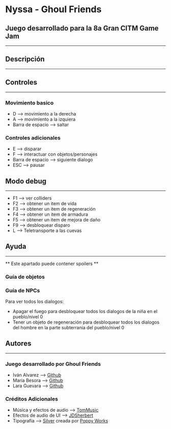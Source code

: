 # Nyssa - Ghoul Friends
## Juego desarrollado para la 8a Gran CITM Game Jam
---

## Descripción
---

## Controles
---
### Movimiento basico
* D --> movimiento a la derecha
* A --> movimiento a la izquiera
* Barra de espacio --> saltar

### Controles adicionales
* E --> disparar
* F --> interactuar con objetos/personajes
* Barra de espacio --> siguiente dialogo
* ESC --> pausar

## Modo debug
---
* F1 --> ver colliders
* F2 --> obtener un item de vida
* F3 --> obtener un item de regeneración
* F4 --> obtener un item de armadura
* F5 --> obtener un item de mejora de daño
* F9 --> desbloquear disparo
* L --> Teletransporte a las cuevas

## Ayuda
---
** Este apartado puede contener spoilers **
### Guía de objetos

### Guía de NPCs
Para ver todos los dialogos:
* Apagar el fuego para desbloquear todos los dialogos de la niña en el pueblo/nivel 0
* Tener un objeto de regeneración para desbloquear todos los dialogos del hombre en la parte subterrania del pueblo/nivel 0

## Autores
---
### Juego desarrollado por Ghoul Friends
* Iván Alvarez --> [Github](https://github.com/Ivalpe)
* Maria Besora --> [Github](https://github.com/mariabeo)
* Lara Guevara --> [Github](https://github.com/LaraGuevara)

### Créditos Adicionales 
* Música y efectos de audio --> [TomMusic](https://tommusic.itch.io/)
* Efectos de audio de UI --> [JDSherbert](https://jdsherbert.itch.io/)
* Tipografía --> [Silver](https://poppyworks.itch.io/silver) creada por [Poppy Works](https://poppyworks.itch.io/)
